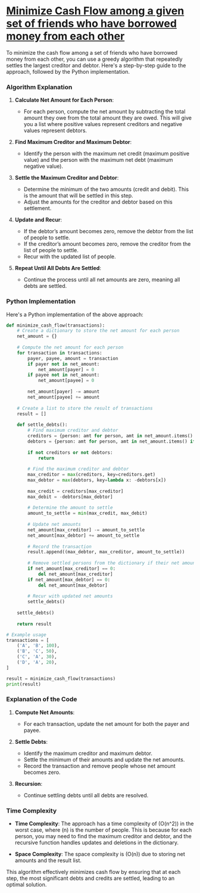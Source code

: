 # [Minimize Cash Flow among a given set of friends who have borrowed money from each other](https://www.geeksforgeeks.org/minimize-cash-flow-among-given-set-friends-borrowed-money/)

To minimize the cash flow among a set of friends who have borrowed money from each other, you can use a greedy algorithm that repeatedly settles the largest creditor and debtor. Here's a step-by-step guide to the approach, followed by the Python implementation.

### Algorithm Explanation

1. **Calculate Net Amount for Each Person**:
   - For each person, compute the net amount by subtracting the total amount they owe from the total amount they are owed. This will give you a list where positive values represent creditors and negative values represent debtors.

2. **Find Maximum Creditor and Maximum Debtor**:
   - Identify the person with the maximum net credit (maximum positive value) and the person with the maximum net debt (maximum negative value).

3. **Settle the Maximum Creditor and Debtor**:
   - Determine the minimum of the two amounts (credit and debit). This is the amount that will be settled in this step.
   - Adjust the amounts for the creditor and debtor based on this settlement.

4. **Update and Recur**:
   - If the debtor’s amount becomes zero, remove the debtor from the list of people to settle.
   - If the creditor’s amount becomes zero, remove the creditor from the list of people to settle.
   - Recur with the updated list of people.

5. **Repeat Until All Debts Are Settled**:
   - Continue the process until all net amounts are zero, meaning all debts are settled.

### Python Implementation

Here's a Python implementation of the above approach:

```python
def minimize_cash_flow(transactions):
    # Create a dictionary to store the net amount for each person
    net_amount = {}
    
    # Compute the net amount for each person
    for transaction in transactions:
        payer, payee, amount = transaction
        if payer not in net_amount:
            net_amount[payer] = 0
        if payee not in net_amount:
            net_amount[payee] = 0
        
        net_amount[payer] -= amount
        net_amount[payee] += amount
    
    # Create a list to store the result of transactions
    result = []
    
    def settle_debts():
        # Find maximum creditor and debtor
        creditors = {person: amt for person, amt in net_amount.items() if amt > 0}
        debtors = {person: amt for person, amt in net_amount.items() if amt < 0}
        
        if not creditors or not debtors:
            return
        
        # Find the maximum creditor and debtor
        max_creditor = max(creditors, key=creditors.get)
        max_debtor = max(debtors, key=lambda x: -debtors[x])
        
        max_credit = creditors[max_creditor]
        max_debit = -debtors[max_debtor]
        
        # Determine the amount to settle
        amount_to_settle = min(max_credit, max_debit)
        
        # Update net amounts
        net_amount[max_creditor] -= amount_to_settle
        net_amount[max_debtor] += amount_to_settle
        
        # Record the transaction
        result.append((max_debtor, max_creditor, amount_to_settle))
        
        # Remove settled persons from the dictionary if their net amount is zero
        if net_amount[max_creditor] == 0:
            del net_amount[max_creditor]
        if net_amount[max_debtor] == 0:
            del net_amount[max_debtor]
        
        # Recur with updated net amounts
        settle_debts()
    
    settle_debts()
    
    return result

# Example usage
transactions = [
    ('A', 'B', 100),
    ('B', 'C', 50),
    ('C', 'A', 30),
    ('D', 'A', 20),
]

result = minimize_cash_flow(transactions)
print(result)
```

### Explanation of the Code

1. **Compute Net Amounts**:
   - For each transaction, update the net amount for both the payer and payee.

2. **Settle Debts**:
   - Identify the maximum creditor and maximum debtor.
   - Settle the minimum of their amounts and update the net amounts.
   - Record the transaction and remove people whose net amount becomes zero.

3. **Recursion**:
   - Continue settling debts until all debts are resolved.

### Time Complexity

- **Time Complexity**: The approach has a time complexity of \(O(n^2)\) in the worst case, where \(n\) is the number of people. This is because for each person, you may need to find the maximum creditor and debtor, and the recursive function handles updates and deletions in the dictionary.

- **Space Complexity**: The space complexity is \(O(n)\) due to storing net amounts and the result list.

This algorithm effectively minimizes cash flow by ensuring that at each step, the most significant debts and credits are settled, leading to an optimal solution.
